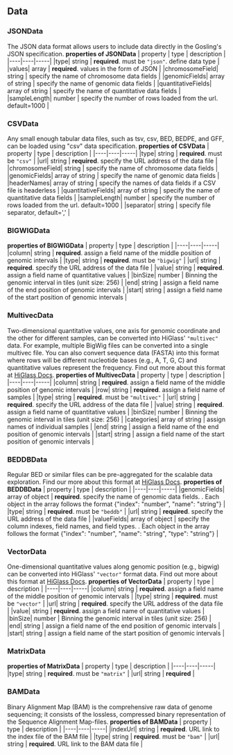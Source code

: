 ## Data
### JSONData
The JSON data format allows users to include data directly in the Gosling's JSON specification.
**properties of JSONData**
| property | type | description |
|----|----|-----|
|type| string | **required**. must be `"json"`. define data type |
|values| array | **required**. values in the form of JSON |
|chromosomeField| string | specify the name of chromosome data fields |
|genomicFields| array of string | specify the name of genomic data fields |
|quantitativeFields| array of string | specify the name of quantitative data fields |
|sampleLength| number | specify the number of rows loaded from the url. default=1000 |

### CSVData
Any small enough tabular data files, such as tsv, csv, BED, BEDPE, and GFF, can be loaded using "csv" data specification.
**properties of CSVData**
| property | type | description |
|----|----|-----|
|type| string | **required**. must be `"csv"` |
|url| string | **required**. specify the URL address of the data file |
|chromosomeField| string | specify the name of chromosome data fields |
|genomicFields| array of string | specify the name of genomic data fields |
|headerNames| array of string | specify the names of data fields if a CSV file is headerless |
|quantitativeFields| array of string | specify the name of quantitative data fields |
|sampleLength| number | specify the number of rows loaded from the url. default=1000 |
|separator| string | specify file separator, default=',' |

### BIGWIGData
**properties of BIGWIGData**
| property | type | description |
|----|----|-----|
|column| string | **required**. assign a field name of the middle position of genomic intervals |
|type| string | **required**. must be `"bigwig"` |
|url| string | **required**. specify the URL address of the data file |
|value| string | **required**. assign a field name of quantitative values |
|binSize| number | Binning the genomic interval in tiles (unit size: 256) |
|end| string | assign a field name of the end position of genomic intervals |
|start| string | assign a field name of the start position of genomic intervals |

### MultivecData
Two-dimensional quantitative values, one axis for genomic coordinate and the other for different samples, can be converted into HiGlass' `"multivec"` data. For example, multiple BigWig files can be converted into a single multivec file. You can also convert sequence data (FASTA) into this format where rows will be different nucleotide bases (e.g., A, T, G, C) and quantitative values represent the frequency. Find out more about this format at [HiGlass Docs](https://docs.higlass.io/data_preparation.html#multivec-files).
**properties of MultivecData**
| property | type | description |
|----|----|-----|
|column| string | **required**. assign a field name of the middle position of genomic intervals |
|row| string | **required**. assign a field name of samples |
|type| string | **required**. must be `"multivec"` |
|url| string | **required**. specify the URL address of the data file |
|value| string | **required**. assign a field name of quantitative values |
|binSize| number | Binning the genomic interval in tiles (unit size: 256) |
|categories| array of string | assign names of individual samples |
|end| string | assign a field name of the end position of genomic intervals |
|start| string | assign a field name of the start position of genomic intervals |

### BEDDBData
Regular BED or similar files can be pre-aggregated for the scalable data exploration. Find our more about this format at [HiGlass Docs](https://docs.higlass.io/data_preparation.html#bed-files).
**properties of BEDDBData**
| property | type | description |
|----|----|-----|
|genomicFields| array of object | **required**. specify the name of genomic data fields. . Each object in the array follows the format {"index": "number", "name": "string"} |
|type| string | **required**. must be `"beddb"` |
|url| string | **required**. specify the URL address of the data file |
|valueFields| array of object | specify the column indexes, field names, and field types. . Each object in the array follows the format {"index": "number", "name": "string", "type": "string"} |

### VectorData
One-dimensional quantitative values along genomic position (e.g., bigwig) can be converted into HiGlass' `"vector"` format data. Find out more about this format at [HiGlass Docs](https://docs.higlass.io/data_preparation.html#bigwig-files).
**properties of VectorData**
| property | type | description |
|----|----|-----|
|column| string | **required**. assign a field name of the middle position of genomic intervals |
|type| string | **required**. must be `"vector"` |
|url| string | **required**. specify the URL address of the data file |
|value| string | **required**. assign a field name of quantitative values |
|binSize| number | Binning the genomic interval in tiles (unit size: 256) |
|end| string | assign a field name of the end position of genomic intervals |
|start| string | assign a field name of the start position of genomic intervals |

### MatrixData
**properties of MatrixData**
| property | type | description |
|----|----|-----|
|type| string | **required**. must be `"matrix"` |
|url| string | **required** |

### BAMData
Binary Alignment Map (BAM) is the comprehensive raw data of genome sequencing; it consists of the lossless, compressed binary representation of the Sequence Alignment Map-files.
**properties of BAMData**
| property | type | description |
|----|----|-----|
|indexUrl| string | **required**. URL link to the index file of the BAM file |
|type| string | **required**. must be `"bam"` |
|url| string | **required**. URL link to the BAM data file |

